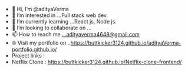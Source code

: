 - 👋 Hi, I’m @adityaVerma
- 👀 I’m interested in ...Full stack web dev.
- 🌱 I’m currently learning ...React js, Node js. 
- 💞️ I’m looking to collaborate on ...
- 📫 How to reach me ...adityaverma4648@gmail.com
- 🌐 Visit my portfolio on ..https://buttkicker3124.github.io/adityaVerma-portfolio.github.io/
- Project links :  
- Netflix Clone : https://buttkicker3124.github.io/Netflix-clone-frontend/

<!---
buttkicker3124/buttkicker3124 is a ✨ special ✨ repository because its `README.md` (this file) appears on your GitHub profile.
You can click the Preview link to take a look at your changes.
--->
